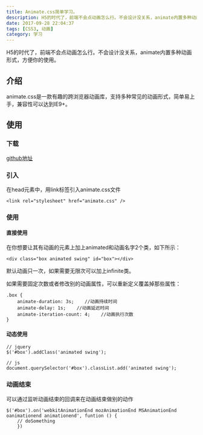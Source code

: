 ```yaml
---
title: Animate.css简单学习。
description: H5的时代了，前端不会点动画怎么行。不会设计没关系，animate内置多种动画形式，方便你的使用。
date: 2017-09-28 22:04:37
tags: [CSS3, 动画]
category: 学习
---
```


H5的时代了，前端不会点动画怎么行。不会设计没关系，animate内置多种动画形式，方便你的使用。<!-- more -->

## 介绍

animate.css是一款有趣的跨浏览器动画库，支持多种常见的动画形式，简单易上手，兼容性可以达到IE9+。

## 使用

### 下载

[github地址](https://daneden.github.io/animate.css/)

### 引入

在head元素中，用link标签引入animate.css文件

```
<link rel="stylesheet" href="animate.css" />
```

### 使用

#### 直接使用

在你想要让其有动画的元素上加上animated和动画名字2个类，如下所示：

```
<div class="box animated swing" id="box"></div>
```

默认动画只一次，如果需要无限次可以加上infinite类。

如果需要固定次数或者修改别的动画属性，可以重新定义覆盖掉那些属性：

```
.box {
    animate-duration: 3s;    //动画持续时间
    animate-delay: 1s;    //动画延迟时间
    animate-iteration-count: 4;    //动画执行次数
}
```

#### 动态使用

```
// jquery
$('#box').addClass('animated swing');

// js
document.querySelector('#box').classList.add('animated swing');
```

### 动画结束

可以通过监听动画结束的回调来在动画结束做别的动作

```
$('#box').on('webkitAnimationEnd mozAnimationEnd MSAnimationEnd oanimationend animationend', funtion () {
    // doSomething
    })
```


